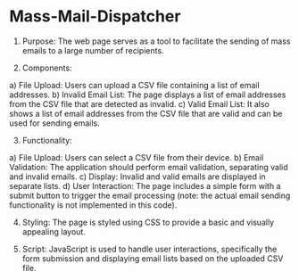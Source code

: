 # Mass-Mail-Dispatcher
1) Purpose: The web page serves as a tool to facilitate the sending of mass emails to a large number of recipients.

2) Components:

a) File Upload: Users can upload a CSV file containing a list of email addresses.
b) Invalid Email List: The page displays a list of email addresses from the CSV file that are detected as invalid.
c) Valid Email List: It also shows a list of email addresses from the CSV file that are valid and can be used for sending emails.

3) Functionality:

a) File Upload: Users can select a CSV file from their device.
b) Email Validation: The application should perform email validation, separating valid and invalid emails.
c) Display: Invalid and valid emails are displayed in separate lists.
d) User Interaction: The page includes a simple form with a submit button to trigger the email processing (note: the actual email sending functionality is not implemented in this code).

4) Styling: The page is styled using CSS to provide a basic and visually appealing layout.

5) Script: JavaScript is used to handle user interactions, specifically the form submission and displaying email lists based on the uploaded CSV file.



